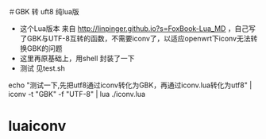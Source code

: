 ＃GBK 转 uft8 纯lua版
- 这个Lua版本 来自 <http://linpinger.github.io?s=FoxBook-Lua_MD> ，自己写了GBK与UTF-8互转的函数，不需要iconv了，以适应openwrt下iconv无法转换GBK的问题
- 这里再原基础上，用shell 封装了一下
- 测试 见test.sh

echo "测试一下,先把utf8通过iconv转化为GBK，再通过iconv.lua转化为utf8" | iconv -t "GBK" -f "UTF-8" | lua ./iconv.lua


# luaiconv
